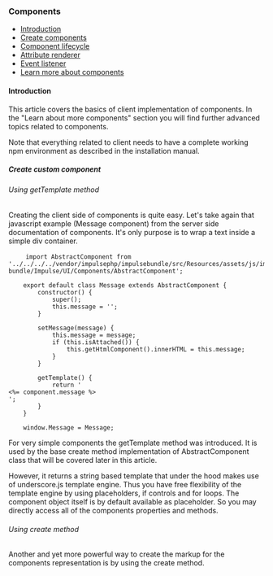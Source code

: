 <h3 class="doc-title">Components</h3>

- [Introduction](#introduction)
- [Create components](#create-components)
- [Component lifecycle](#component-lifecycle)
- [Attribute renderer](#attribute-renderer)
- [Event listener](#event-listener)
- [Learn more about components](#advanced_topics)

<h4><a id="introduction">Introduction</a></h4>

This article covers the basics of client implementation of components. In the "Learn about more components" section you will find further advanced topics related to components.

Note that everything related to client needs to have a complete working npm environment as described in the installation manual.

<h5><a id="create-components">Create custom component</a></h5>

<h6>Using getTemplate method</h6>

Creating the client side of components is quite easy. Let's take again that javascript example (Message component) from the server side documentation of components. It's only purpose is to wrap a text inside a simple div container.

<pre class="imp-code code-white line-numbers language-js">
	<code class="language-js">import AbstractComponent from '../../../../vendor/impulsephp/impulsebundle/src/Resources/assets/js/impulse-bundle/Impulse/UI/Components/AbstractComponent';
    
    export default class Message extends AbstractComponent {
        constructor() {
            super();
            this.message = '';
        }

        setMessage(message) {
            this.message = message;
            if (this.isAttached()) {
                this.getHtmlComponent().innerHTML = this.message;
            }
        }

        getTemplate() {
            return '<div><%= component.message %></div>';
        }
    }
    
    window.Message = Message;</code>
</pre>

For very simple components the <span class="code-hint">getTemplate</span> method was introduced. It is used by the base <span class="code-hint">create</span> method implementation of AbstractComponent class that will be covered later in this article.

However, it returns a string based template that under the hood makes use of underscore.js template engine. Thus you have free flexibility of the template engine by using placeholders, if controls and for loops. The component object itself is by default available as placeholder. So you may directly access all of the components properties and methods.

<h6>Using create method</h6>

Another and yet more powerful way to create the markup for the components representation is by using the <span class="code-hint">create</span> method.